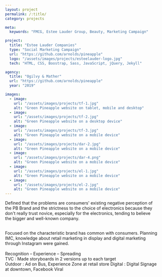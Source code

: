 ```yaml
---
layout: project
permalink: /:title/
category: projects

meta:
  keywords: "FMCG, Estee Lauder Group, Beauty, Marketing Campaign"

project:
  title: "Estee Lauder Companies"
  type: "Social Marketing Campaign"
  url: "https://github.com/arnolds/pineapple"
  logo: "/assets/images/projects/esteelauder-logo.jpg"
  tech: "HTML, CSS, Boostrap, Sass, JavaScript, jQuery, Jekyll"

agency:
  title: "Ogilvy & Mather"
  url: "https://github.com/arnolds/pineapple"
  year: "2019"

images:
  - image:
    url: "/assets/images/projects/tf-1.jpg"
    alt: "Green Pineapple website on tablet, mobile and desktop"
  - image:
    url: "/assets/images/projects/tf-2.jpg"
    alt: "Green Pineapple website on a desktop device"
  - image:
    url: "/assets/images/projects/tf-3.jpg"
    alt: "Green Pineapple website on a mobile device"
  - image:
    url: "/assets/images/projects/dar-2.jpg"
    alt: "Green Pineapple website on a mobile device"
  - image:
    url: "/assets/images/projects/dar-4.png"
    alt: "Green Pineapple website on a mobile device"
  - image:
    url: "/assets/images/projects/el-1.jpg"
    alt: "Green Pineapple website on a mobile device"
  - image:
    url: "/assets/images/projects/el-2.jpg"
    alt: "Green Pineapple website on a mobile device"
---
```

<p>Defined that the problems are consumers' existing negative perception of the PB Brand and the strictness to the choice of electronics because they don't really trust novice, especially for the electronics, tending to believe the bigger and well-known company.</p><br>Focused on the characteristic brand has common with consumers. Planning IMC, knowledge about retail marketing in display and digital marketing through Instagram were gained. <br><br>Recognition – Experience – Spreading 
<br>TVC  : Made storyboards in 2 versions up to each target
<br>Outdoor  :  Ad on Bus, Experience Zone at retail store  
Digital  : Digital Signage at downtown, Facebook Viral 

